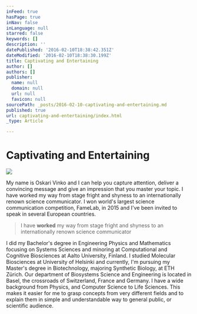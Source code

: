 ```yaml
---
inFeed: true
hasPage: true
inNav: false
inLanguage: null
starred: false
keywords: []
description: ''
datePublished: '2016-02-10T18:38:42.351Z'
dateModified: '2016-02-10T18:38:30.199Z'
title: Captivating and Entertaining
author: []
authors: []
publisher:
  name: null
  domain: null
  url: null
  favicon: null
sourcePath: _posts/2016-02-10-captivating-and-entertaining.md
published: true
url: captivating-and-entertaining/index.html
_type: Article

---
```

# Captivating and Entertaining
![](https://the-grid-user-content.s3-us-west-2.amazonaws.com/63adf50c-34a2-4d69-8d0a-036dcbef2c1f.jpg)

My name is Oskari Vinko and I can help you capture attention, deliver a convincing message and give an impression that you master your topic. I have worked my way from stage fright and shyness to an internationally renown science communicator. I won world's largest science communication competition, FameLab, in 2015 and I've been invited to speak in several European countries.

> I have **worked** my way from stage fright and shyness to an internationally renown science communicator

I did my Bachelor's degree in Engineering Physics and Mathematics focusing on Systems Sciences and minoring at Computational and Cognitive Biosciences at Aalto University, Finland. I studied Molecular Biosciences at University of Helsinki and currently, I'm pursuing my Master's degree in Biotechnology, majoring Synthetic Biology, at ETH Zürich. Our department of Biosystems Science and Engineering is located in Basel, the crossroads of Switzerland, France and Germany. I have a wide background from Physics, and Computer Science to Life Sciences. This makes it easier for me to grasp concepts from very different fields and to explain them in simple and understandable way to general public, or scientific audience.